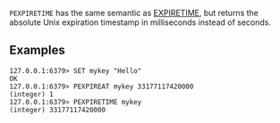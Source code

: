 `PEXPIRETIME` has the same semantic as [EXPIRETIME](expiretime.md), but returns the absolute Unix expiration timestamp in milliseconds instead of seconds.

## Examples

```
127.0.0.1:6379> SET mykey "Hello"
OK
127.0.0.1:6379> PEXPIREAT mykey 33177117420000
(integer) 1
127.0.0.1:6379> PEXPIRETIME mykey
(integer) 33177117420000
```
